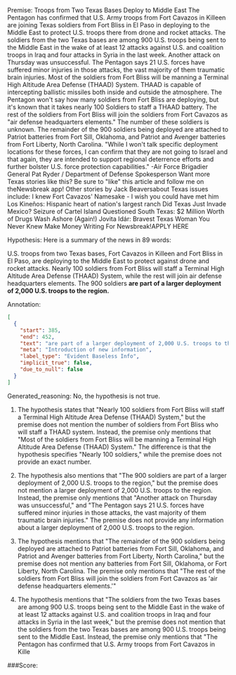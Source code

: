 
Premise:
Troops from Two Texas Bases Deploy to Middle East
The Pentagon has confirmed that U.S. Army troops from Fort Cavazos in Killeen are joining Texas soldiers from Fort Bliss in El Paso in deploying to the Middle East to protect U.S. troops there from drone and rocket attacks.
The soldiers from the two Texas bases are among 900 U.S. troops being sent to the Middle East in the wake of at least 12 attacks against U.S. and coalition troops in Iraq and four attacks in Syria in the last week. Another attack on Thursday was unsuccessful. The Pentagon says 21 U.S. forces have suffered minor injuries in those attacks, the vast majority of them traumatic brain injuries.
Most of the soldiers from Fort Bliss will be manning a Terminal High Altitude Area Defense (THAAD) System. THAAD is capable of intercepting ballistic missiles both inside and outside the atmosphere. The Pentagon won't say how many soldiers from Fort Bliss are deploying, but it's known that it takes nearly 100 Soldiers to staff a THAAD battery.
The rest of the soldiers from Fort Bliss will join the soldiers from Fort Cavazos as "air defense headquarters elements." The number of these soldiers is unknown.
The remainder of the 900 soldiers being deployed are attached to Patriot batteries from Fort Sill, Oklahoma, and Patriot and Avenger batteries from Fort Liberty, North Carolina.
"While I won't talk specific deployment locations for these forces, I can confirm that they are not going to Israel and that again, they are intended to support regional deterrence efforts and further bolster U.S. force protection capabilities." -Air Force Brigadier General Pat Ryder / Department of Defense Spokesperson
Want more Texas stories like this? Be sure to "like" this article and follow me on theNewsbreak app!
Other stories by Jack Beaversabout Texas issues include:
I knew Fort Cavazos' Namesake - I wish you could have met him
Los Kineños: Hispanic heart of nation's largest ranch
Did Texas Just Invade Mexico? Seizure of Cartel Island Questioned
South Texas: $2 Million Worth of Drugs Wash Ashore (Again!)
Jovita Idár: Bravest Texas Woman You Never Knew
Make Money Writing For Newsbreak!APPLY HERE

Hypothesis:
Here is a summary of the news in 89 words:

U.S. troops from two Texas bases, Fort Cavazos in Killeen and Fort Bliss in El Paso, are deploying to the Middle East to protect against drone and rocket attacks. Nearly 100 soldiers from Fort Bliss will staff a Terminal High Altitude Area Defense (THAAD) System, while the rest will join air defense headquarters elements. The 900 soldiers **are part of a larger deployment of 2,000 U.S. troops to the region.**

Annotation:
```json
[
  {
    "start": 385,
    "end": 452,
    "text": "are part of a larger deployment of 2,000 U.S. troops to the region.",
    "meta": "Introduction of new information",
    "label_type": "Evident Baseless Info",
    "implicit_true": false,
    "due_to_null": false
  }
]
```

Generated_reasoning:
No, the hypothesis is not true.

1. The hypothesis states that "Nearly 100 soldiers from Fort Bliss will staff a Terminal High Altitude Area Defense (THAAD) System," but the premise does not mention the number of soldiers from Fort Bliss who will staff a THAAD system. Instead, the premise only mentions that "Most of the soldiers from Fort Bliss will be manning a Terminal High Altitude Area Defense (THAAD) System." The difference is that the hypothesis specifies "Nearly 100 soldiers," while the premise does not provide an exact number.

2. The hypothesis also mentions that "The 900 soldiers are part of a larger deployment of 2,000 U.S. troops to the region," but the premise does not mention a larger deployment of 2,000 U.S. troops to the region. Instead, the premise only mentions that "Another attack on Thursday was unsuccessful," and "The Pentagon says 21 U.S. forces have suffered minor injuries in those attacks, the vast majority of them traumatic brain injuries." The premise does not provide any information about a larger deployment of 2,000 U.S. troops to the region.

3. The hypothesis mentions that "The remainder of the 900 soldiers being deployed are attached to Patriot batteries from Fort Sill, Oklahoma, and Patriot and Avenger batteries from Fort Liberty, North Carolina," but the premise does not mention any batteries from Fort Sill, Oklahoma, or Fort Liberty, North Carolina. The premise only mentions that "The rest of the soldiers from Fort Bliss will join the soldiers from Fort Cavazos as 'air defense headquarters elements.'"

4. The hypothesis mentions that "The soldiers from the two Texas bases are among 900 U.S. troops being sent to the Middle East in the wake of at least 12 attacks against U.S. and coalition troops in Iraq and four attacks in Syria in the last week," but the premise does not mention that the soldiers from the two Texas bases are among 900 U.S. troops being sent to the Middle East. Instead, the premise only mentions that "The Pentagon has confirmed that U.S. Army troops from Fort Cavazos in Kille

###Score:
